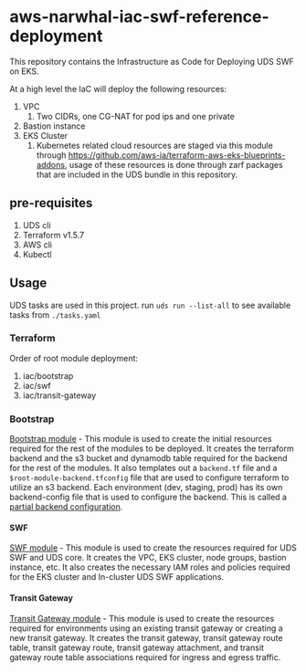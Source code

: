 # aws-narwhal-iac-swf-reference-deployment

This repository contains the Infrastructure as Code for Deploying UDS SWF on EKS.

At a high level the IaC will deploy the following resources:

1. VPC
   1. Two CIDRs, one CG-NAT for pod ips and one private
2. Bastion instance
3. EKS Cluster
   1. Kubernetes related cloud resources are staged via this module through <https://github.com/aws-ia/terraform-aws-eks-blueprints-addons>, usage of these resources is done through zarf packages that are included in the UDS bundle in this repository.

## pre-requisites

1. UDS cli
2. Terraform  v1.5.7
3. AWS cli
4. Kubectl

## Usage

UDS tasks are used in this project.
run `uds run --list-all` to see available tasks from `./tasks.yaml`

### Terraform

Order of root module deployment:

1. iac/bootstrap
2. iac/swf
3. iac/transit-gateway

### Bootstrap

[Bootstrap module](./iac/bootstrap/README.md) - This module is used to create the initial resources required for the rest of the modules to be deployed. It creates the terraform backend and the s3 bucket and dynamodb table required for the backend for the rest of the modules. It also templates out a `backend.tf` file and a `$root-module-backend.tfconfig` file that are used to configure terraform to utilize an s3 backend. Each environment (dev, staging, prod) has its own backend-config file that is used to configure the backend. This is called a [partial backend configuration](https://developer.hashicorp.com/terraform/language/settings/backends/configuration#partial-configuration).

#### SWF

[SWF module](./iac/swf/README.md) - This module is used to create the resources required for UDS SWF and UDS core. It creates the VPC, EKS cluster, node groups, bastion instance, etc. It also creates the necessary IAM roles and policies required for the EKS cluster and In-cluster UDS SWF applications.

#### Transit Gateway

[Transit Gateway module](./iac/transit-gateway/README.md) - This module is used to create the resources required for environments using an existing transit gateway or creating a new transit gateway. It creates the transit gateway, transit gateway route table, transit gateway route, transit gateway attachment, and transit gateway route table associations required for ingress and egress traffic.

